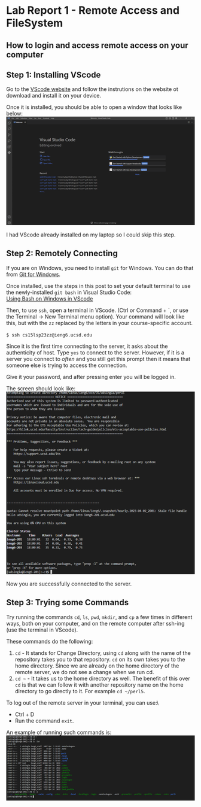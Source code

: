 # Lab Report 1 - Remote Access and FileSystem
## How to login and access remote access on your computer

## Step 1: Installing VScode
Go to the [VScode website](https://code.visualstudio.com/) and follow the instrutions on the website ot download and install it on your device.

Once it is installed, you should be able to open a window that looks like below:
![Image](VScode_img.png)

I had VScode already installed on my laptop so I could skip this step.

## Step 2: Remotely Connecting
If you are on Windows, you need to install `git` for Windows.
You can do that from [Git for Windows](https://gitforwindows.org/).

Once installed, use the steps in this post to set your default terminal
to use the newly-installed `git bash` in Visual Studio Code: \
[Using Bash on Windows in VScode](https://stackoverflow.com/a/50527994)

Then, to use `ssh`, open a terminal in VScode. (Ctrl or Command + \`, or use the Terminal → New Terminal menu option). Your command will look like this, but with the `zz` replaced by the letters in your course-specific account.

`$ ssh cs15lsp23zz@ieng6.ucsd.edu`

Since it is the first time connecting to the server, it asks about the authenticity of host. Type `yes` to connect to the server. However, if it is a server you connect to *often* and you still get this prompt then it means that someone else is trying to access the connection.

Give it your password, and after pressing enter you will be logged in.

The screen should look like: \
![image](logging_in.png)

Now you are successfully connected to the server.

## Step 3: Trying some Commands
Try running the commands `cd`, `ls`, `pwd`, `mkdir`, and `cp` a few times in different ways, both on your computer, and on the remote computer after ssh-ing (use the terminal in VScode).

These commands do the following:
1. `cd` - It stands for Change Directory, using `cd` along with the name of the repository takes you to that repository. `cd` on its own takes you to the home directory. Since we are already on the home directory of the remote server, we do not see a change when we run cd.
2. `cd ~` - It takes us to the home directory as well. The benefit of this over `cd` is that we can follow it with another repository name on the home directory to go directly to it. For example `cd ~/perl5`.

To log out of the remote server in your terminal, you can use:\ 
* Ctrl + D
* Run the command `exit`.

An example of running such commands is: \
![Image2](commands.png)
